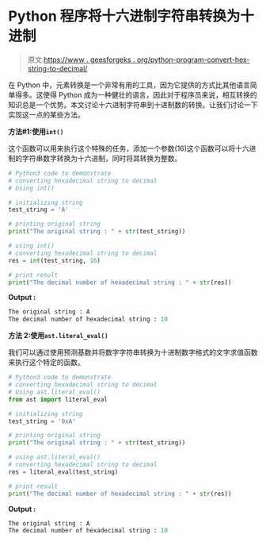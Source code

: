 # Python 程序将十六进制字符串转换为十进制

> 原文:[https://www . geesforgeks . org/python-program-convert-hex-string-to-decimal/](https://www.geeksforgeeks.org/python-program-to-convert-hex-string-to-decimal/)

在 Python 中，元素转换是一个非常有用的工具，因为它提供的方式比其他语言简单得多。这使得 Python 成为一种健壮的语言，因此对于程序员来说，相互转换的知识总是一个优势。本文讨论十六进制字符串到十进制数的转换。让我们讨论一下实现这一点的某些方法。

**方法#1:使用`int()`**

这个函数可以用来执行这个特殊的任务，添加一个参数(16)这个函数可以将十六进制的字符串数字转换为十六进制，同时将其转换为整数。

```py
# Python3 code to demonstrate
# converting hexadecimal string to decimal
# Using int()

# initializing string 
test_string = 'A'

# printing original string 
print("The original string : " + str(test_string))

# using int()
# converting hexadecimal string to decimal
res = int(test_string, 16)

# print result
print("The decimal number of hexadecimal string : " + str(res))
```

**Output :**

```py
The original string : A
The decimal number of hexadecimal string : 10

```

**方法 2:使用`ast.literal_eval()`**

我们可以通过使用预测基数并将数字字符串转换为十进制数字格式的文字求值函数来执行这个特定的函数。

```py
# Python3 code to demonstrate
# converting hexadecimal string to decimal
# Using ast.literal_eval()
from ast import literal_eval

# initializing string 
test_string = '0xA'

# printing original string 
print("The original string : " + str(test_string))

# using ast.literal_eval()
# converting hexadecimal string to decimal
res = literal_eval(test_string)

# print result
print("The decimal number of hexadecimal string : " + str(res))
```

**Output :**

```py
The original string : A
The decimal number of hexadecimal string : 10

```